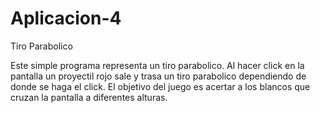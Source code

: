 # Aplicacion-4
 Tiro Parabolico
 
 Este simple programa representa un tiro parabolico. Al hacer click en la pantalla un proyectil rojo sale y trasa un tiro parabolico dependiendo de donde se haga el 
 click. El objetivo del juego es acertar a los blancos que cruzan la pantalla a diferentes alturas. 
